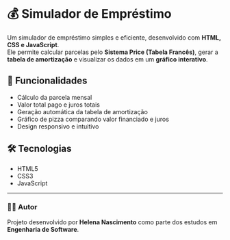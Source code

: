 # 💰 Simulador de Empréstimo

Um simulador de empréstimo simples e eficiente, desenvolvido com **HTML, CSS e JavaScript**.  
Ele permite calcular parcelas pelo **Sistema Price (Tabela Francês)**, gerar a **tabela de amortização** e visualizar os dados em um **gráfico interativo**.

## 🚀 Funcionalidades
- Cálculo da parcela mensal
- Valor total pago e juros totais
- Geração automática da tabela de amortização
- Gráfico de pizza comparando valor financiado e juros
- Design responsivo e intuitivo

## 🛠 Tecnologias
- HTML5
- CSS3
- JavaScript



---

### 👩‍💻 Autor
Projeto desenvolvido por **Helena Nascimento** como parte dos estudos em **Engenharia de Software**.
